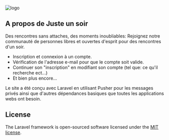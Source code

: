 ![logo](https://i.imgur.com/ANS314x.png)

## A propos de Juste un soir

Des rencontres sans attaches, des moments inoubliables: Rejoignez notre communauté de personnes libres et ouvertes d'esprit pour des rencontres d'un soir.

- Inscription et connexion à un compte.
- Vérification de l'adresse e-mail pour que le compte soit valide.
- Continuer son "inscription" en modifiant son compte (tel que: ce qu'il recherche ect...)
- Et bien plus encore...

Le site a été conçu avec Laravel en utilisant Pusher pour les messages privés ainsi que d'autres dépendances basiques que toutes les applications webs ont besoin.

## License

The Laravel framework is open-sourced software licensed under the [MIT license](https://opensource.org/licenses/MIT).
